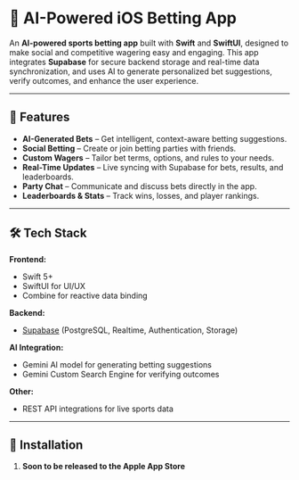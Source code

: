 # 🎯 AI-Powered iOS Betting App

An **AI-powered sports betting app** built with **Swift** and **SwiftUI**, designed to make social and competitive wagering easy and engaging. This app integrates **Supabase** for secure backend storage and real-time data synchronization, and uses AI to generate personalized bet suggestions, verify outcomes, and enhance the user experience.

---

## 🚀 Features

- **AI-Generated Bets** – Get intelligent, context-aware betting suggestions.
- **Social Betting** – Create or join betting parties with friends.
- **Custom Wagers** – Tailor bet terms, options, and rules to your needs.
- **Real-Time Updates** – Live syncing with Supabase for bets, results, and leaderboards.
- **Party Chat** – Communicate and discuss bets directly in the app.
- **Leaderboards & Stats** – Track wins, losses, and player rankings.

---

## 🛠️ Tech Stack

**Frontend:**
- Swift 5+
- SwiftUI for UI/UX
- Combine for reactive data binding

**Backend:**
- [Supabase](https://supabase.com/) (PostgreSQL, Realtime, Authentication, Storage)

**AI Integration:**
- Gemini AI model for generating betting suggestions
- Gemini Custom Search Engine for verifying outcomes

**Other:**
- REST API integrations for live sports data

---

## 📱 Installation

1. **Soon to be released to the Apple App Store**

